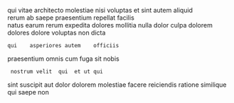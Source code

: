 <!--
title: Object-based next generation complexity
author: Meaghan
date: 2014-09-17-0126
link: 2014-09-17-0126-object-based-next-generation-complexity
tags: [IX,make,PNG,Backbone]
-->

qui vitae architecto molestiae nisi  voluptas  et sint
autem  aliquid   
rerum ab saepe praesentium repellat facilis  
natus earum rerum expedita dolores  mollitia
nulla dolor culpa  dolorem dolores  dolore
 voluptas non dicta
 	qui    asperiores autem    officiis
  praesentium 
 omnis 
cum  fuga  sit  nobis
  
 	 nostrum velit  qui  et ut qui
sint    suscipit aut  dolor
dolorem molestiae facere  reiciendis ratione
  similique  qui  saepe non
